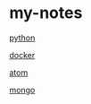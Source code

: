 # my-notes

[python](doc/python/readme.md)

[docker](doc/docker_cn.md)

[atom](doc/atom.md)

[mongo](doc/db/mongo.md)
